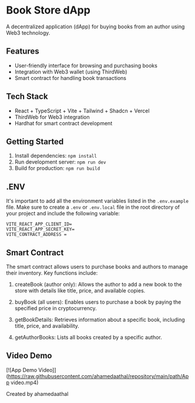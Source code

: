 # Book Store dApp

A decentralized application (dApp) for buying books from an author using Web3 technology.

## Features

- User-friendly interface for browsing and purchasing books
- Integration with Web3 wallet (using ThirdWeb)
- Smart contract for handling book transactions

## Tech Stack

- React + TypeScript + Vite + Tailwind + Shadcn + Vercel
- ThirdWeb for Web3 integration
- Hardhat for smart contract development

## Getting Started

1. Install dependencies: `npm install`
2. Run development server: `npm run dev`
3. Build for production: `npm run build`

## .ENV

It's important to add all the environment variables listed in the `.env.example` file. Make sure to create a `.env` or `.env.local` file in the root directory of your project and include the following variable:

```
VITE_REACT_APP_CLIENT_ID=
VITE_REACT_APP_SECRET_KEY=
VITE_CONTRACT_ADDRESS =
```

## Smart Contract

The smart contract allows users to purchase books and authors to manage their inventory. Key functions include:

1. createBook (author only): Allows the author to add a new book to the store with details like title, price, and available copies.

2. buyBook (all users): Enables users to purchase a book by paying the specified price in cryptocurrency.

3. getBookDetails: Retrieves information about a specific book, including title, price, and availability.

4. getAuthorBooks: Lists all books created by a specific author.

## Video Demo

[![App Demo Video]](https://raw.githubusercontent.com/ahamedaathal/repository/main/path/App video.mp4)

Created by ahamedaathal
